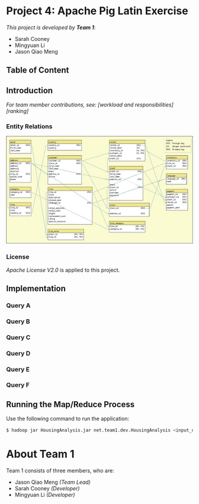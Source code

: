 <!--
Copyright 2017 team1@course_bigdata, Saint Joseph's University

Licensed under the Apache License, Version 2.0 (the "License");
you may not use this file except in compliance with the License.
You may obtain a copy of the License at

   http://www.apache.org/licenses/LICENSE-2.0

Unless required by applicable law or agreed to in writing, software
distributed under the License is distributed on an "AS IS" BASIS,
WITHOUT WARRANTIES OR CONDITIONS OF ANY KIND, either express or implied.
See the License for the specific language governing permissions and
limitations under the License.
-->

# Project 4: Apache Pig Latin Exercise

*This project is developed by* ***Team 1***:
* Sarah Cooney
* Mingyuan Li
* Jason Qiao Meng

<div class="page-break"></div>

## Table of Content


## Introduction
*For team member contributions, see: [workload and responsibilities][ranking]*

### Entity Relations
![alter text](entity_relations.jpg "Entity Relations")

### License
*Apache License V2.0* is applied to this project.

## Implementation

### Query A

### Query B

### Query C

### Query D

### Query E

### Query F

## Running the Map/Reduce Process
Use the following command to run the application:
```bash
$ hadoop jar HousingAnalysis.jar net.team1.dev.HousingAnalysis <input_dir_path> <output_dir_path>
```

# About Team 1
Team 1 consists of three members, who are:
+ Jason Qiao Meng *(Team Lead)*
+ Sarah Cooney *(Developer)*
+ Mingyuan Li *(Developer)*

<!-- Reference links -->

